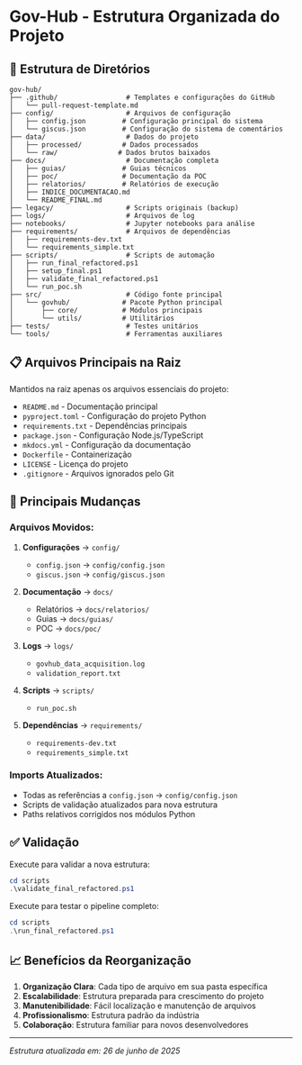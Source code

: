 # Gov-Hub - Estrutura Organizada do Projeto

## 📁 Estrutura de Diretórios

```
gov-hub/
├── .github/                 # Templates e configurações do GitHub
│   └── pull-request-template.md
├── config/                  # Arquivos de configuração
│   ├── config.json         # Configuração principal do sistema
│   └── giscus.json         # Configuração do sistema de comentários
├── data/                    # Dados do projeto
│   ├── processed/          # Dados processados
│   └── raw/               # Dados brutos baixados
├── docs/                    # Documentação completa
│   ├── guias/              # Guias técnicos
│   ├── poc/                # Documentação da POC
│   ├── relatorios/         # Relatórios de execução
│   ├── INDICE_DOCUMENTACAO.md
│   └── README_FINAL.md
├── legacy/                  # Scripts originais (backup)
├── logs/                    # Arquivos de log
├── notebooks/               # Jupyter notebooks para análise
├── requirements/            # Arquivos de dependências
│   ├── requirements-dev.txt
│   └── requirements_simple.txt
├── scripts/                 # Scripts de automação
│   ├── run_final_refactored.ps1
│   ├── setup_final.ps1
│   ├── validate_final_refactored.ps1
│   └── run_poc.sh
├── src/                     # Código fonte principal
│   └── govhub/             # Pacote Python principal
│       ├── core/           # Módulos principais
│       └── utils/          # Utilitários
├── tests/                   # Testes unitários
└── tools/                   # Ferramentas auxiliares
```

## 📋 Arquivos Principais na Raiz

Mantidos na raiz apenas os arquivos essenciais do projeto:

- `README.md` - Documentação principal
- `pyproject.toml` - Configuração do projeto Python
- `requirements.txt` - Dependências principais
- `package.json` - Configuração Node.js/TypeScript
- `mkdocs.yml` - Configuração da documentação
- `Dockerfile` - Containerização
- `LICENSE` - Licença do projeto
- `.gitignore` - Arquivos ignorados pelo Git

## 🔧 Principais Mudanças

### Arquivos Movidos:

1. **Configurações** → `config/`
   - `config.json` → `config/config.json`
   - `giscus.json` → `config/giscus.json`

2. **Documentação** → `docs/`
   - Relatórios → `docs/relatorios/`
   - Guias → `docs/guias/`
   - POC → `docs/poc/`

3. **Logs** → `logs/`
   - `govhub_data_acquisition.log`
   - `validation_report.txt`

4. **Scripts** → `scripts/`
   - `run_poc.sh`

5. **Dependências** → `requirements/`
   - `requirements-dev.txt`
   - `requirements_simple.txt`

### Imports Atualizados:

- Todas as referências a `config.json` → `config/config.json`
- Scripts de validação atualizados para nova estrutura
- Paths relativos corrigidos nos módulos Python

## ✅ Validação

Execute para validar a nova estrutura:

```powershell
cd scripts
.\validate_final_refactored.ps1
```

Execute para testar o pipeline completo:

```powershell
cd scripts
.\run_final_refactored.ps1
```

## 📈 Benefícios da Reorganização

1. **Organização Clara**: Cada tipo de arquivo em sua pasta específica
2. **Escalabilidade**: Estrutura preparada para crescimento do projeto
3. **Manutenibilidade**: Fácil localização e manutenção de arquivos
4. **Profissionalismo**: Estrutura padrão da indústria
5. **Colaboração**: Estrutura familiar para novos desenvolvedores

---

*Estrutura atualizada em: 26 de junho de 2025*
